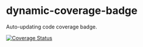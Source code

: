 # dynamic-coverage-badge
Auto-updating code coverage badge.

[![Coverage Status](https://img.shields.io/badge/coverage-%25-brightgreen)](https://img.shields.io/badge/coverage-%25-brightgreen)
